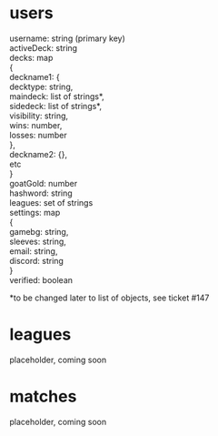 # users
username: string (primary key)<br/>
activeDeck: string<br/>
decks: map<br/>
    {<br/>
        deckname1: {<br/>
            decktype: string,<br/>
            maindeck: list of strings*,<br/>
            sidedeck: list of strings*,<br/>
            visibility: string,<br/>
            wins: number,<br/>
            losses: number<br/>
        },<br/>
        deckname2: {},<br/>
        etc<br/>
    }<br/>
goatGold: number<br/>
hashword: string<br/>
leagues: set of strings<br/>
settings: map<br/>
    {<br/>
        gamebg: string,<br/>
        sleeves: string,<br/>
        email: string,<br/>
        discord: string<br/>
    }<br/>
verified: boolean

*to be changed later to list of objects, see ticket #147

# leagues
placeholder, coming soon

# matches
placeholder, coming soon